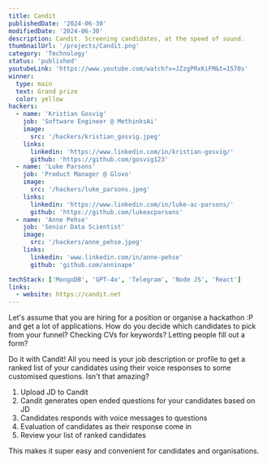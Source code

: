 ```yaml
---
title: Candit
publishedDate: '2024-06-30'
modifiedDate: '2024-06-30'
description: Candit. Screening candidates, at the speed of sound.
thumbnailUrl: '/projects/Candit.png'
category: 'Technology'
status: 'published'
youtubeLink: 'https://www.youtube.com/watch?v=JZzgPRxKiFM&t=1570s'
winner:
  type: main
  text: Grand prize
  color: yellow
hackers:
  - name: 'Kristian Gosvig'
    job: 'Software Engineer @ MethinksAi'
    image:
      src: '/hackers/kristian_gosvig.jpeg'
    links:
      linkedin: 'https://www.linkedin.com/in/kristian-gosvig/'
      github: 'https://github.com/gosvig123'
  - name: 'Luke Parsons'
    job: 'Product Manager @ Glovo'
    image:
      src: '/hackers/luke_parsons.jpeg'
    links:
      linkedin: 'https://www.linkedin.com/in/luke-ac-parsons/'
      github: 'https://github.com/lukeacparsons'
  - name: 'Anne Pehse'
    job: 'Senior Data Scientist'
    image:
      src: '/hackers/anne_pehse.jpeg'
    links:
      linkedin: 'www.linkedin.com/in/anne-pehse'
      github: 'github.com/anninape'

techStack: ['MongoDB', 'GPT-4o', 'Telegram', 'Node JS', 'React']
links:
  - website: https://candit.net
---
```


Let's assume that you are hiring for a position or organise a hackathon :P and get a lot of applications. How do you decide which candidates to pick from your funnel? Checking CVs for keywords? Letting people fill out a form?

Do it with Candit! All you need is your job description or profile to get a ranked list of your candidates using their voice responses to some customised questions. Isn't that amazing?

1. Upload JD to Candit
2. Candit generates open ended questions for your candidates based on JD
3. Candidates responds with voice messages to questions
4. Evaluation of candidates as their response come in
5. Review your list of ranked candidates

This makes it super easy and convenient for candidates and organisations.

<YouTube id="JZzgPRxKiFM" timestamp="1570" thumbnail="/projects/Candit.png"/>
